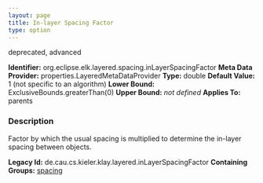 ```yaml
---
layout: page
title: In-layer Spacing Factor
type: option
---
```

deprecated, advanced

**Identifier:** org.eclipse.elk.layered.spacing.inLayerSpacingFactor
**Meta Data Provider:** properties.LayeredMetaDataProvider
**Type:** double
**Default Value:**  1  (not specific to an algorithm)
**Lower Bound:**  ExclusiveBounds.greaterThan(0)
**Upper Bound:** *not defined*
**Applies To:** parents

### Description
Factor by which the usual spacing is multiplied to determine the in-layer spacing between objects.

**Legacy Id:** de.cau.cs.kieler.klay.layered.inLayerSpacingFactor
**Containing Groups:** [spacing](org-eclipse-elk-layered-spacing)


